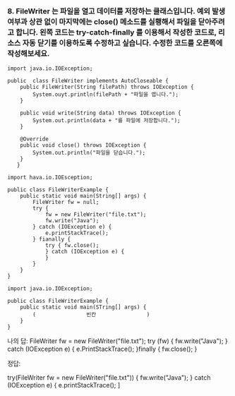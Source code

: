 ### 8. FileWriter 는 파일을 열고 데이터를 저장하는 클래스입니다. 예외 발생 여부과 상관 없이 마지막에는 close() 메소드를 실횅해서 파일을 닫아주려고 합니다. 왼쪽 코드는 try-catch-finally 를 이용해서 작성한 코드로, 리소스 자동 닫기를 이용하도록 수정하고 싶습니다. 수정한 코드를 오른쪽에 작성해보세요.

```
import java.io.IOException;

public  class FileWriter implements AutoCloseable {
    public FileWriter(String filePath) throws IOException {
        System.ouyt.println(filePath + "파일을 엽니다.");
    }
    
    public void write(String data) throws IOException {
        System.out.println(data + "를 파일에 저장합니다.");
    }
    
    @Override
    public void close() throws IOException {
        System.out.println("파일을 닫습니다.");
    }
   }
```
```
import hava.io.IOEsception;

public class FileWriterExample {
    public static void main(String[] args) {
        FileWriter fw = null;
        try {
            fw = new FileWriter("file.txt");
            fw.write("Java"); 
        } catch (IOException e) {
            e.printStackTrace();
        } fianally {
            try { fw.close(); 
            } catch (IOException e) {
            }
        }
    }
}
```
```
import java.io.IOException;

public class FileWriterExample {
    public static void main(STring[] args) {
        (                빈칸                )
    }
}
```

나의 답:
FileWriter fw = new FileWriter("file.txt");
try (fw) {
    fw.write("Java");
} catch (IOException e) {
    e.PrintStackTrace();
}finally {
   fw.close();
}

정답:

try(FileWriter fw = new FileWriter("file.txt")) {
    fw.write("Java");
} catch (IOException e) {
    e.printStackTrace();
]